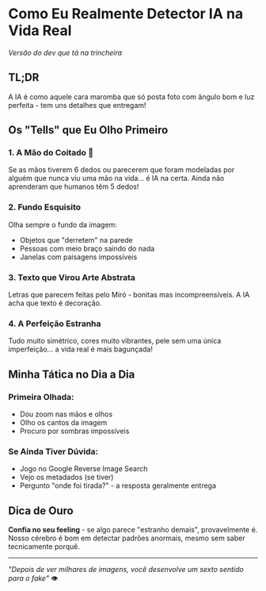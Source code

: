 # Como Eu Realmente Detector IA na Vida Real
*Versão do dev que tá na trincheira*

## TL;DR
A IA é como aquele cara maromba que só posta foto com ângulo bom e luz perfeita - tem uns detalhes que entregam!

## Os "Tells" que Eu Olho Primeiro

### 1. A Mão do Coitado 🤚
Se as mãos tiverem 6 dedos ou parecerem que foram modeladas por alguém que nunca viu uma mão na vida... é IA na certa. Ainda não aprenderam que humanos têm 5 dedos!

### 2. Fundo Esquisito
Olha sempre o fundo da imagem:
- Objetos que "derretem" na parede
- Pessoas com meio braço saindo do nada
- Janelas com paisagens impossíveis

### 3. Texto que Virou Arte Abstrata
Letras que parecem feitas pelo Miró - bonitas mas incompreensíveis. A IA acha que texto é decoração.

### 4. A Perfeição Estranha
Tudo muito simétrico, cores muito vibrantes, pele sem uma única imperfeição... a vida real é mais bagunçada!

## Minha Tática no Dia a Dia

### Primeira Olhada:
- Dou zoom nas mãos e olhos
- Olho os cantos da imagem
- Procuro por sombras impossíveis

### Se Ainda Tiver Dúvida:
- Jogo no Google Reverse Image Search
- Vejo os metadados (se tiver)
- Pergunto "onde foi tirada?" - a resposta geralmente entrega

## Dica de Ouro
**Confia no seu feeling** - se algo parece "estranho demais", provavelmente é. Nosso cérebro é bom em detectar padrões anormais, mesmo sem saber tecnicamente porquê.

---

*"Depois de ver milhares de imagens, você desenvolve um sexto sentido para o fake"* 👁️